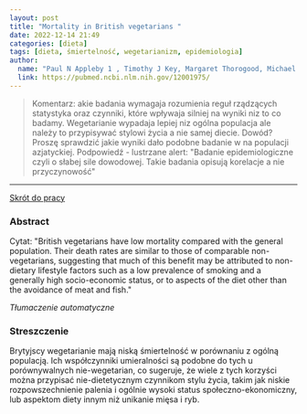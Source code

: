 ```yaml
---
layout: post
title: "Mortality in British vegetarians "
date: 2022-12-14 21:49
categories: [dieta]
tags: [dieta, śmiertelność, wegetarianizm, epidemiologia]
author:
  name: "Paul N Appleby 1 , Timothy J Key, Margaret Thorogood, Michael L Burr, Jim Mann"
  link: https://pubmed.ncbi.nlm.nih.gov/12001975/
---
```


> Komentarz:
> akie badania wymagaja rozumienia reguł rządzących statystyka oraz czynniki, które wpływaja silniej na wyniki niz to co badamy. Wegetarianie wypadaja lepiej niz ogólna populacja ale należy to przypisywać stylowi życia a nie samej diecie. Dowód? Proszę sprawdzić jakie wyniki dało podobne badanie w na populacji azjatyckiej. Podpowiedź - lustrzane
> alert: "Badanie epidemiologiczne czyli o słabej sile dowodowej. Takie badania opisują korelacje a nie przyczynowość"
> 
<hr>

[Skrót do pracy](https://pubmed.ncbi.nlm.nih.gov/12001975/)

### Abstract
Cytat: "British vegetarians have low mortality compared with the general population. Their death rates are similar to those of comparable non-vegetarians, suggesting that much of this benefit may be attributed to non-dietary lifestyle factors such as a low prevalence of smoking and a generally high socio-economic status, or to aspects of the diet other than the avoidance of meat and fish."


*Tłumaczenie automatyczne*

### Streszczenie
Brytyjscy wegetarianie mają niską śmiertelność w porównaniu z ogólną populacją. Ich współczynniki umieralności są podobne do tych u porównywalnych nie-wegetarian, co sugeruje, że wiele z tych korzyści można przypisać nie-dietetycznym czynnikom stylu życia, takim jak niskie rozpowszechnienie palenia i ogólnie wysoki status społeczno-ekonomiczny, lub aspektom diety innym niż unikanie mięsa i ryb.
